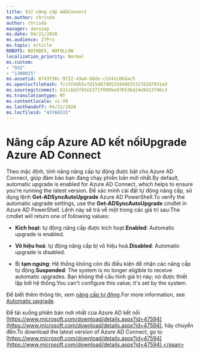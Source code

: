 ```yaml
---
title: 932 nâng cấp AADConnect
ms.author: chrisda
author: chrisda
manager: dansimp
ms.date: 04/21/2020
ms.audience: ITPro
ms.topic: article
ROBOTS: NOINDEX, NOFOLLOW
localization_priority: Normal
ms.custom:
- "932"
- "1300025"
ms.assetid: 8f43f36c-9722-43a4-b0de-c5341c06dac5
ms.openlocfilehash: fcc5fddb5cfd15407d0533449035317d187931ed
ms.sourcegitcommit: 631cbb5f03e5371f0995e976536d24e9d13746c3
ms.translationtype: MT
ms.contentlocale: vi-VN
ms.lasthandoff: 04/22/2020
ms.locfileid: "43766515"
---
```

# <a name="upgrade-azure-ad-connect"></a><span data-ttu-id="f3aa4-102">Nâng cấp Azure AD kết nối</span><span class="sxs-lookup"><span data-stu-id="f3aa4-102">Upgrade Azure AD Connect</span></span>

<span data-ttu-id="f3aa4-103">Theo mặc định, tính năng nâng cấp tự động được bật cho Azure AD Connect, giúp đảm bảo bạn đang chạy phiên bản mới nhất.</span><span class="sxs-lookup"><span data-stu-id="f3aa4-103">By default, automatic upgrade is enabled for Azure AD Connect, which helps to ensure you're running the latest version.</span></span> <span data-ttu-id="f3aa4-104">Để xác minh cài đặt tự động nâng cấp, sử dụng lệnh **Get-ADSyncAutoUpgrade** Azure AD PowerShell.</span><span class="sxs-lookup"><span data-stu-id="f3aa4-104">To verify the automatic upgrade settings, use the **Get-ADSyncAutoUpgrade** cmdlet in Azure AD PowerShell.</span></span> <span data-ttu-id="f3aa4-105">Lệnh này sẽ trả về một trong các giá trị sau:</span><span class="sxs-lookup"><span data-stu-id="f3aa4-105">The cmdlet will return one of following values:</span></span>

- <span data-ttu-id="f3aa4-106">**Kích hoạt**: tự động nâng cấp được kích hoạt.</span><span class="sxs-lookup"><span data-stu-id="f3aa4-106">**Enabled**: Automatic upgrade is enabled.</span></span>

- <span data-ttu-id="f3aa4-107">**Vô hiệu hoá**: tự động nâng cấp bị vô hiệu hoá.</span><span class="sxs-lookup"><span data-stu-id="f3aa4-107">**Disabled**: Automatic upgrade is disabled.</span></span>

- <span data-ttu-id="f3aa4-108">Bị **tạm ngưng**: Hệ thống không còn đủ điều kiện để nhận các nâng cấp tự động.</span><span class="sxs-lookup"><span data-stu-id="f3aa4-108">**Suspended**: The system is no longer eligible to receive automatic upgrades.</span></span> <span data-ttu-id="f3aa4-109">Bạn không thể cấu hình giá trị này; nó được thiết lập bởi hệ thống.</span><span class="sxs-lookup"><span data-stu-id="f3aa4-109">You can't configure this value; it's set by the system.</span></span>

<span data-ttu-id="f3aa4-110">Để biết thêm thông tin, xem [nâng cấp tự động](https://docs.microsoft.com/azure/active-directory/connect/active-directory-aadconnect-feature-automatic-upgrade).</span><span class="sxs-lookup"><span data-stu-id="f3aa4-110">For more information, see [Automatic upgrade](https://docs.microsoft.com/azure/active-directory/connect/active-directory-aadconnect-feature-automatic-upgrade).</span></span>

<span data-ttu-id="f3aa4-111">Để tải xuống phiên bản mới nhất của Azure AD kết nối [https://www.microsoft.com/download/details.aspx?id=47594](https://www.microsoft.com/download/details.aspx?id=47594), hãy chuyển đến.</span><span class="sxs-lookup"><span data-stu-id="f3aa4-111">To download the latest version of Azure AD Connect, go to [https://www.microsoft.com/download/details.aspx?id=47594](https://www.microsoft.com/download/details.aspx?id=47594).</span></span>
